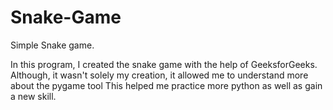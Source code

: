 # Snake-Game
Simple Snake game.

In this program, I created the snake game with the help of GeeksforGeeks. Although, it wasn't solely my creation, it allowed me to understand more about the pygame tool
This helped me practice more python as well as gain a new skill. 
